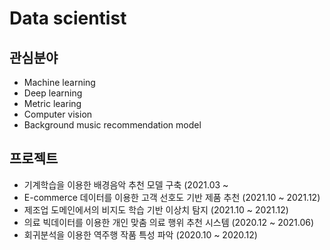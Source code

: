 # Data scientist

## 관심분야
* Machine learning
* Deep learning
* Metric learing
* Computer vision
* Background music recommendation model
## 프로젝트
* 기계학습을 이용한 배경음악 추천 모델 구축 (2021.03 ~
* E-commerce 데이터를 이용한 고객 선호도 기반 제품 추천 (2021.10 ~ 2021.12)
* 제조업 도메인에서의 비지도 학습 기반 이상치 탐지 (2021.10 ~ 2021.12)
* 의료 빅데이터를 이용한 개인 맞춤 의료 행위 추천 시스템 (2020.12 ~ 2021.06)
* 회귀분석을 이용한 역주행 작품 특성 파악 (2020.10 ~ 2020.12)
